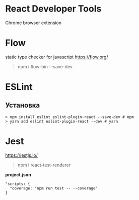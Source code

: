 # React Developer Tools
Chrome browser extension

# Flow
static type checker for javascript
https://flow.org/
> npm i flow-bin --save-dev

# ESLint
## Установка
```shell
> npm install eslint eslint-plugin-react --save-dev # npm
> yarn add eslint eslint-plugin-react --dev # yarn
```
# Jest
https://jestjs.io/
> npm i react-test-renderer

**project.json**
```
"scripts: {
  "coverage: "npm run test -- --coverage"
}
```

